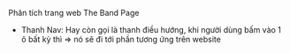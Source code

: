 Phân tích trang web The Band Page

- Thanh Nav: Hay còn gọi là thanh điều hướng,
  khi người dùng bấm vào 1 ô bất kỳ thì => nó sẽ đi tới phần tương ứng trên website
